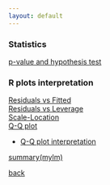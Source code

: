 ```yaml
---
layout: default
---
```


### Statistics
[p-value and hypothesis test](https://www.statisticshowto.com/probability-and-statistics/statistics-definitions/p-value/)

### R plots interpretation
[Residuals vs Fitted](https://boostedml.com/2019/03/linear-regression-plots-fitted-vs-residuals.html)<br>
[Residuals vs Leverage](https://boostedml.com/2019/03/linear-regression-plots-residuals-vs-leverage.html)<br>
[Scale-Location](https://boostedml.com/2019/03/linear-regression-plots-scale-location-plot.html)<br>
[Q-Q plot](https://boostedml.com/2019/03/linear-regression-plots-how-to-read-a-qq-plot.html)
- [Q-Q plot interpretation](https://stats.stackexchange.com/questions/101274/how-to-interpret-a-qq-plot/101290#101290)<br>

[summary(mylm)](https://stats.stackexchange.com/a/59251)
 
[back](../)
